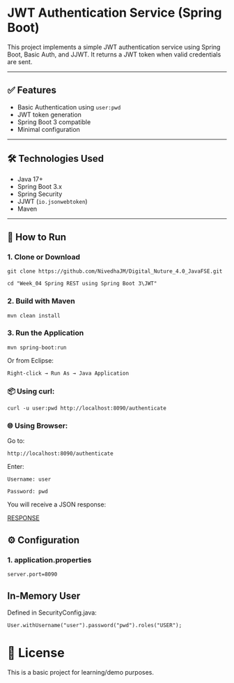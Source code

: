 # JWT Authentication Service (Spring Boot)

This project implements a simple JWT authentication service using Spring Boot, Basic Auth, and JJWT. It returns a JWT token when valid credentials are sent.

---

## ✅ Features

- Basic Authentication using `user:pwd`
- JWT token generation
- Spring Boot 3 compatible
- Minimal configuration

---

## 🛠 Technologies Used

- Java 17+
- Spring Boot 3.x
- Spring Security
- JJWT (`io.jsonwebtoken`)
- Maven

---

## 🚀 How to Run

### 1. Clone or Download

```
git clone https://github.com/NivedhaJM/Digital_Nuture_4.0_JavaFSE.git

cd "Week_04 Spring REST using Spring Boot 3\JWT"

```

### 2. Build with Maven

```
mvn clean install
```

### 3. Run the Application

```
mvn spring-boot:run
```

Or from Eclipse: 

`Right-click → Run As → Java Application`

### 📦 Using curl:

```
curl -u user:pwd http://localhost:8090/authenticate
```

### 🌐 Using Browser:
Go to:

```
http://localhost:8090/authenticate
```

Enter:

`Username: user`

`Password: pwd`

You will receive a JSON response:

[RESPONSE](https://github.com/NivedhaJM/Digital_Nuture_4.0_JavaFSE/blob/master/Week_04%20Spring%20REST%20using%20Spring%20Boot%203/JWT/TERMINAL%20OUTPUT.png)


## ⚙ Configuration

### 1. application.properties

`server.port=8090`

## In-Memory User

Defined in SecurityConfig.java:

`User.withUsername("user").password("pwd").roles("USER");`

# 📝 License

This is a basic project for learning/demo purposes.
